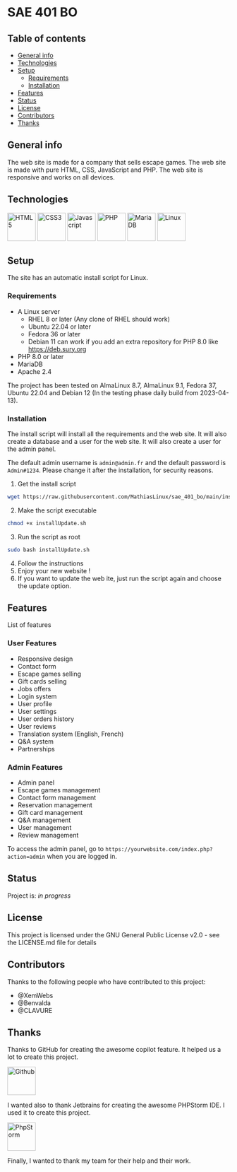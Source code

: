 # SAE 401 BO

## Table of contents

* [General info](#general-info)
* [Technologies](#technologies)
* [Setup](#setup)
    * [Requirements](#requirements)
    * [Installation](#installation)
* [Features](#features)
* [Status](#status)
* [License](#license)
* [Contributors](#contributors)
* [Thanks](#thanks)

## General info

The web site is made for a company that sells escape games. The web site is made with pure HTML, CSS, JavaScript and
PHP. The web site is responsive and works on all devices.

## Technologies

<a href="https://www.w3.org/TR/html5/" title="HTML5"><img src="https://github.com/get-icon/geticon/raw/master/icons/html-5.svg" alt="HTML5" width="64px" height="64px"></a>
<a href="https://www.w3.org/TR/CSS/" title="CSS3"><img src="https://github.com/get-icon/geticon/raw/master/icons/css-3.svg" alt="CSS3" width="64px" height="64px"></a>
<a href="https://developer.mozilla.org/en-US/docs/Web/JavaScript" title="Javascript"><img src="https://github.com/get-icon/geticon/raw/master/icons/javascript.svg" alt="Javascript" width="64px" height="64px"></a>
<a href="https://php.net/" title="PHP"><img src="https://github.com/get-icon/geticon/raw/master/icons/php.svg" alt="PHP" width="64px" height="64px"></a>
<a href="https://mariadb.org/" title="MariaDB"><img src="https://github.com/get-icon/geticon/raw/master/icons/mariadb.svg" alt="MariaDB" width="64px" height="64px"></a>
<a href="https://www.linuxfoundation.org/" title="Linux"><img src="https://github.com/get-icon/geticon/raw/master/icons/linux-tux.svg" alt="Linux" width="64px" height="64px"></a>

## Setup

The site has an automatic install script for Linux.

### Requirements

* A Linux server
    * RHEL 8 or later (Any clone of RHEL should work)
    * Ubuntu 22.04 or later
    * Fedora 36 or later
    * Debian 11 can work if you add an extra repository for PHP 8.0 like https://deb.sury.org
* PHP 8.0 or later
* MariaDB
* Apache 2.4

The project has been tested on AlmaLinux 8.7, AlmaLinux 9.1, Fedora 37, Ubuntu 22.04 and Debian 12 (In the testing phase
daily build from 2023-04-13).

### Installation

The install script will install all the requirements and the web site. It will also create a database and a user for the
web site. It will also create a user for the admin panel.

The default admin username is `admin@admin.fr` and the default password is `Admin#1234`. Please change it after the
installation, for security reasons.

1. Get the install script

```bash
wget https://raw.githubusercontent.com/MathiasLinux/sae_401_bo/main/installUpdate.sh
```

2. Make the script executable

```bash
chmod +x installUpdate.sh
```

3. Run the script as root

```bash
sudo bash installUpdate.sh
```

4. Follow the instructions
5. Enjoy your new website !
6. If you want to update the web ite, just run the script again and choose the update option.

## Features

List of features

### User Features

* Responsive design
* Contact form
* Escape games selling
* Gift cards selling
* Jobs offers
* Login system
* User profile
* User settings
* User orders history
* User reviews
* Translation system (English, French)
* Q&A system
* Partnerships

### Admin Features

* Admin panel
* Escape games management
* Contact form management
* Reservation management
* Gift card management
* Q&A management
* User management
* Review management

To access the admin panel, go to `https://yourwebsite.com/index.php?action=admin` when you are logged in.

## Status

Project is: _in progress_

## License

This project is licensed under the GNU General Public License v2.0 - see the LICENSE.md file for details

## Contributors

Thanks to the following people who have contributed to this project:

* @XemWebs
* @Benvalda
* @CLAVURE

## Thanks

Thanks to GitHub for creating the awesome copilot feature. It helped us a lot to create this project.

<a href="https://github.com/" title="Github"><img src="https://github.com/get-icon/geticon/raw/master/icons/github-icon.svg" alt="Github" width="64px" height="64px"></a>

I wanted also to thank Jetbrains for creating the awesome PHPStorm IDE. I used it to create this project.

<a href="https://www.jetbrains.com/phpstorm/" title="PhpStorm"><img src="https://github.com/get-icon/geticon/raw/master/icons/phpstorm.svg" alt="PhpStorm" width="64px" height="64px"></a>

Finally, I wanted to thank my team for their help and their work.

